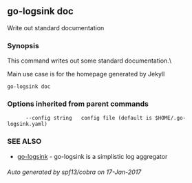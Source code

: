 ## go-logsink doc

Write out standard documentation

### Synopsis


This command writes out some standard documentation.\

Main use case is for the homepage generated by Jekyll

```
go-logsink doc
```

### Options inherited from parent commands

```
      --config string   config file (default is $HOME/.go-logsink.yaml)
```

### SEE ALSO
* [go-logsink](go-logsink.md)	 - go-logsink is a simplistic log aggregator

###### Auto generated by spf13/cobra on 17-Jan-2017
